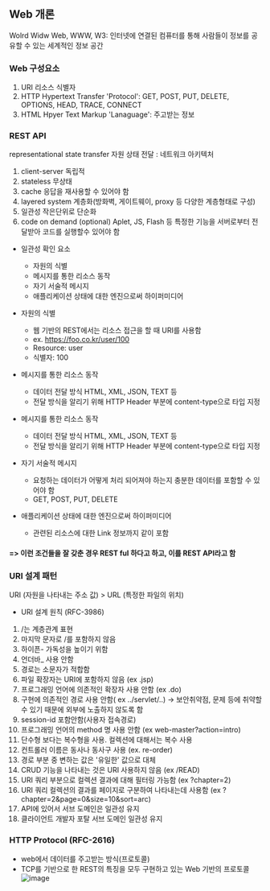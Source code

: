 Web 개론
-------------
Wolrd Widw Web, WWW, W3: 인터넷에 연결된 컴퓨터를 통해 사람들이 정보를 공유할 수 있는 세계적인 정보 공간


### Web 구성요소
1. URI 리소스 식별자
2. HTTP Hypertext Transfer 'Protocol': GET, POST, PUT, DELETE, OPTIONS, HEAD, TRACE, CONNECT
3. HTML Hpyer Text Markup 'Lanaguage': 주고받는 정보


### REST API
representational state transfer 자원 상태 전달 : 네트워크 아키텍처
1. client-server 독립적
2. stateless 무상태
3. cache 응답을 재사용할 수 있어야 함
4. layered system 계층화(방화벽, 게이트웨이, proxy 등 다양한 계층형태로 구성)
5. 일관성 작은단위로 단순화
6. code on demand (optional) Aplet, JS, Flash 등 특정한 기능을 서버로부터 전달받아 코드를 실행할수 있어야 함


* 일관성 확인 요소
  + 자원의 식별
  + 메시지를 통한 리소스 동작
  + 자기 서술적 메시지 
  + 애플리케이션 상태에 대한 엔진으로써 하이퍼미디어


* 자원의 식별
  + 웹 기반의 REST에서는 리소스 접근을 할 때 URI를 사용함
  + ex. https://foo.co.kr/user/100
  + Resource: user
  + 식별자: 100

* 메시지를 통한 리소스 동작
  + 데이터 전달 방식 HTML, XML, JSON, TEXT 등
  + 전달 방식을 알리기 위해 HTTP Header 부분에 content-type으로 타입 지정

* 메시지를 통한 리소스 동작
  + 데이터 전달 방식 HTML, XML, JSON, TEXT 등
  + 전달 방식을 알리기 위해 HTTP Header 부분에 content-type으로 타입 지정

* 자기 서술적 메시지 
  + 요청하는 데이터가 어떻게 처리 되어져야 하는지 충분한 데이터를 포함할 수 있어야 함
  + GET, POST, PUT, DELETE
  
* 애플리케이션 상태에 대한 엔진으로써 하이퍼미디어
  + 관련된 리소스에 대한 Link 정보까지 같이 포함

#### => 이런 조건들을 잘 갖춘 경우 REST ful 하다고 하고, 이를 REST API라고 함


### URI 설계 패턴
URI (자원을 나타내는 주소 값) > URL (특정한 파일의 위치)

* URI 설계 원칙 (RFC-3986)
1. /는 계층관계 표현
2. 마지막 문자로 /를 포함하지 않음
3. 하이픈- 가독성을 높이기 위함
4. 언더바_ 사용 안함
5. 경로는 소문자가 적합함
6. 파일 확장자는 URI에 포함하지 않음 (ex .jsp)
7. 프로그래밍 언어에 의존적인 확장자 사용 안함 (ex .do)
8. 구현에 의존적인 경로 사용 안함( ex ../servlet/..)
→ 보안취약점, 문제 등에 취약할 수 있기 때문에 외부에 노출하지 않도록 함
9. session-id 포함안함(사용자 접속경로)
10. 프로그래밍 언어의 method 명 사용 안함 (ex web-master?action=intro)
11. 단수형 보다는 복수형을 사용. 컬렉션에 대해서는 복수 사용
12. 컨트롤러 이름은 동사나 동사구 사용 (ex. re-order)
13. 경로 부분 중 변하는 값은 '유일한' 값으로 대체
14. CRUD 기능을 나타내는 것은 URI 사용하지 않음 (ex /READ)
15. URI 쿼리 부분으로 컬렉션 결과에 대해 필터링 가능함 (ex ?chapter=2)
16. URI 쿼리 컬렉션의 결과를 페이지로 구분하여 나타내는데 사용함 (ex ?chapter=2&page=0&size=10&sort=arc)
17. API에 있어서 서브 도메인은 일관성 유지
18. 클라이언트 개발자 포탈 서브 도메인 일관성 유지


### HTTP Protocol (RFC-2616)
- web에서 데이터를 주고받는 방식(프로토콜)
- TCP를 기반으로 한 REST의 특징을 모두 구현하고 있는 Web 기반의 프로토콜
![image](https://user-images.githubusercontent.com/87292447/150907997-a32e2928-18c2-49ce-9c6e-3340879ec89e.png)






